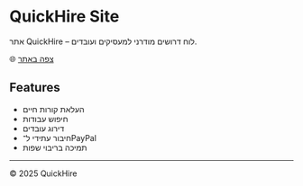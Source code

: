 # QuickHire Site

אתר QuickHire – לוח דרושים מודרני למעסיקים ועובדים.

🌐 [צפה באתר](https://haim1985.github.io/quickhire-site/)

## Features
- העלאת קורות חיים
- חיפוש עבודות
- דירוג עובדים
- חיבור עתידי ל־PayPal
- תמיכה בריבוי שפות

---

© 2025 QuickHire
